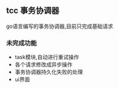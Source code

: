 ## tcc 事务协调器

go语言编写的事务协调器,目前只完成基础请求


### 未完成功能

* task模块,自动进行重试操作
* 各个请求修改成异步操作
* 事务协调器持久化失败的处理
* ui界面
